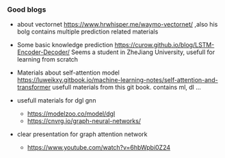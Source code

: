 ### Good blogs
 - about vectornet https://www.hrwhisper.me/waymo-vectornet/ ,also his bolg contains multiple prediction related materials
 - Some basic  knowledge prediction https://curow.github.io/blog/LSTM-Encoder-Decoder/ Seems a student in ZheJiang University, 
  usefull for learning from scratch
  - Materials about self-attention model https://luweikxy.gitbook.io/machine-learning-notes/self-attention-and-transformer
    usefull materials from this git book. contains ml, dl ...
    
 - usefull materials for dgl gnn 
    - https://modelzoo.co/model/dgl
    - https://cnvrg.io/graph-neural-networks/
 - clear presentation for graph attention network
    - https://www.youtube.com/watch?v=6hbWpbi0Z24
